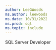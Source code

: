 ```yaml
---
author: LeeGWoods
ms.author: leewoods
ms.date: 10/31/2022
ms.prod: sql
ms.topic: include
---
```


 SQL Server Developer 